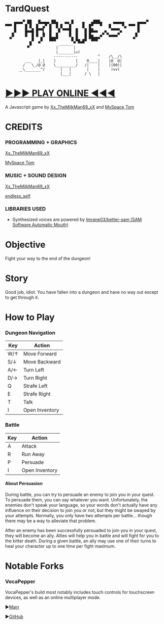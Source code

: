 # TardQuest
```
    ▄▄▄▄▀ ██   █▄▄▄▄ ██▄   ▄▄ █    ▄   ▄███▄     ▄▄▄▄▄      ▄▄▄▄▀
▀▀▀ █    █ █  █  ▄▀ █  █ █   █     █  █▀   ▀   █     ▀▄ ▀▀▀ █
    █    █▄▄█ █▀▀▌  █   █ ▀▀▀█  █   █ ██▄▄   ▄  ▀▀▀▀▄       █
   █     █  █ █  █  █  █     █  █   █ █▄   ▄▀ ▀▄▄▄▄▀       █
  ▀         █   █   ███▀      █ █▄ ▄█ ▀███▀               ▀
           █   ▀        _______▀ ▀▀▀
          ▀            |       |
                       |_______|=)
                      -----------         ^    /\__/\
         ___   |_|    |         |    O____|    |@  @|
        /   \_/@ @    \_________/   /|    |    |(00)|
      __\_______^/       |   |       |    |     )vv(
                         |___|      / \   |
```

# [►►► PLAY ONLINE ◄◄◄](https://milklounge.wang/dungeon/main)

A Javascript game by [Xx_TheMilkMan69_xX](https://forum.agoraroad.com/index.php?members/8701/) and [MySpace Tom](https://forum.agoraroad.com/index.php?members/3460/)

# CREDITS
### PROGRAMMING + GRAPHICS
[Xx_TheMilkMan69_xX](https://forum.agoraroad.com/index.php?members/8701/)

[MySpace Tom](https://forum.agoraroad.com/index.php?members/3460/)

### MUSIC + SOUND DESIGN
[Xx_TheMilkMan69_xX](https://forum.agoraroad.com/index.php?members/8701/)

[endless_self](https://forum.agoraroad.com/index.php?members/endless_self.6570/)

### LIBRARIES USED
- Synthesized voices are powered by [Imrane03/better-sam (SAM Software Automatic Mouth)](https://github.com/Imrane03/better-sam)

# Objective
Fight your way to the end of the dungeon!

# Story
Good job, idiot. You have fallen into a dungeon and have no way out except to get through it.

# How to Play
### Dungeon Navigation
| Key | Action |
| --- | ------ |
| W/↑ | Move Forward |
| S/↓ | Move Backward |
| A/← | Turn Left |
| D/→ | Turn Right |
| Q   | Strafe Left |
| E   | Strafe Right |
| T   | Talk |
| I   | Open Inventory |

### Battle
| Key | Action |
| --- | ------ |
| A | Attack |
| R | Run Away |
| P | Persuade |
| I | Open Inventory |

#### About Persuasion
During battle, you can try to persuade an enemy to join you in your quest. To persuade them, you can say whatever you want. Unfortunately, the enemies don't speak your language, so your words don't actually have any influence on their decision to join you or not, but they might be swayed by your attempts. Normally, you only have two attempts per battle... though there may be a way to alleviate that problem.

After an enemy has been successfully persuaded to join you in your quest, they will become an ally. Allies will help you in battle and will fight for you to the bitter death. During a given battle, an ally may use one of their turns to heal your character up to one time per fight maximum.

# Notable Forks
### VocaPepper
VocaPepper's build most notably includes touch controls for touchscreen devices, as well as an online multiplayer mode.

▶[Main](https://vocapepper.com/tardquest/)

▶[GitHub](https://github.com/VocaPepper/tardquest)
